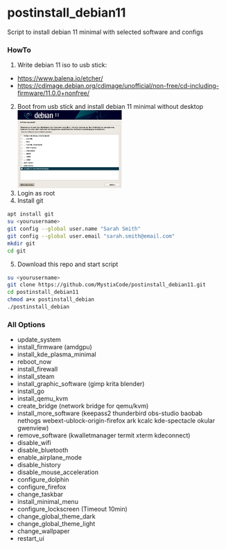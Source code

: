# postinstall_debian11
Script to install debian 11 minimal with selected software and configs

### HowTo

 1. Write debian 11 iso to usb stick:
 - https://www.balena.io/etcher/
 - https://cdimage.debian.org/cdimage/unofficial/non-free/cd-including-firmware/11.0.0+nonfree/
 2. Boot from usb stick and install debian 11 minimal without desktop<br><img src="/img/minimal.png" width="50%" height="50%">
 3. Login as root
 4. Install git
 ```bash
apt install git
su <yourusername>
git config --global user.name "Sarah Smith"
git config --global user.email "sarah.smith@email.com"
mkdir git
cd git
 ```
 5. Download this repo and start script
```bash
su <yourusername>
git clone https://github.com/MystixCode/postinstall_debian11.git
cd postinstall_debian11
chmod a+x postinstall_debian
./postinstall_debian
```

### All Options
 - update_system
 - install_firmware (amdgpu)
 - install_kde_plasma_minimal
 - reboot_now
 - install_firewall
 - install_steam
 - install_graphic_software (gimp krita blender)
 - install_go
 - install_qemu_kvm
 - create_bridge (network bridge for qemu/kvm)
 - install_more_software (keepass2 thunderbird obs-studio baobab nethogs webext-ublock-origin-firefox ark kcalc kde-spectacle okular gwenview)
 - remove_software (kwalletmanager termit xterm kdeconnect)
 - disable_wifi
 - disable_bluetooth
 - enable_airplane_mode
 - disable_history
 - disable_mouse_acceleration
 - configure_dolphin
 - configure_firefox
 - change_taskbar
 - install_minimal_menu
 - configure_lockscreen (Timeout 10min)
 - change_global_theme_dark
 - change_global_theme_light
 - change_wallpaper
 - restart_ui
